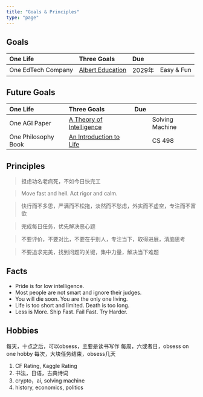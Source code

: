 ```yaml
---
title: "Goals & Principles"
type: "page"
---
```


## Goals

| One Life               | Three Goals                                   | Due               |             |
|:-----------------------|:----------------------------------------------|:------------------|:------------|
| One EdTech Company     |  [Albert Education](./edu)                     | 2029年            | Easy & Fun |

## Future Goals

| One Life               | Three Goals                                   | Due               |             |
|:-----------------------|:----------------------------------------------|:------------------|:------------|
| One AGI Paper          |  [A Theory of Intelligence](./ai)              |                   | Solving Machine |
| One Philosophy Book    |  [An Introduction to Life](./life)             |                   | CS 498     |

## Principles

> 担虑功名老病死，不如今日快完工

> Move fast and hell. Act rigor and calm.

> 快行而不多思，严满而不松拖，淡然而不愁虑，外实而不虚空，专注而不富欲

> 完成每日任务，优先解决恶心题

> 不要评价，不要对比，不要在乎别人，专注当下，取得进展，清脑思考

> 不要追求完美，找到问题的关键，集中力量，解决当下难题

## Facts

- Pride is for low intelligence.
- Most people are not smart and ignore their judges.
- You will die soon. You are the only one living.
- Life is too short and limited. Death is too long.
- Less is More. Ship Fast. Fail Fast. Try Harder.

## Hobbies

每天，十点之后，可以obsess，主要是读书写作
每周，六或者日，obsess on one hobby
每次，大块任务结束，obsess几天

1. CF Rating, Kaggle Rating
1. 书法，日语，古典诗词
1. crypto，ai, solving machine
1. history, economics, politics